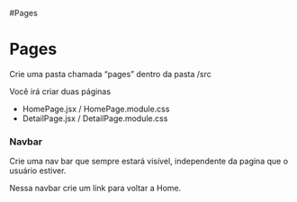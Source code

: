 #Pages

# Pages

Crie uma pasta chamada “pages” dentro da pasta /src

Você irá criar duas páginas 

- HomePage.jsx / HomePage.module.css
- DetailPage.jsx / DetailPage.module.css

### Navbar

Crie uma nav bar que sempre estará visível, independente da pagina que o usuário estiver.

Nessa navbar crie um link para voltar a Home.